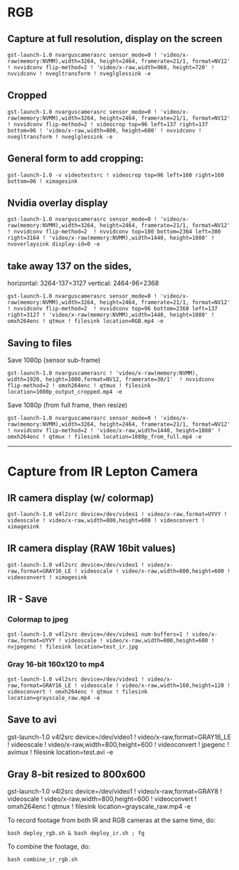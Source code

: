 # RGB

## Capture at full resolution, display on the screen
```shell
gst-launch-1.0 nvarguscamerasrc sensor_mode=0 ! 'video/x-raw(memory:NVMM),width=3264, height=2464, framerate=21/1, format=NV12' ! nvvidconv flip-method=2 ! 'video/x-raw,width=960, height=720' ! nvvidconv ! nvegltransform ! nveglglessink -e
```

## Cropped
```shell
gst-launch-1.0 nvarguscamerasrc sensor_mode=0 ! 'video/x-raw(memory:NVMM),width=3264, height=2464, framerate=21/1, format=NV12' ! nvvidconv flip-method=2 ! videocrop top=96 left=137 right=137 bottom=96 ! 'video/x-raw,width=800, height=600' ! nvvidconv ! nvegltransform ! nveglglessink -e
```

## General form to add cropping:
```
gst-launch-1.0 -v videotestsrc ! videocrop top=96 left=160 right=160 bottom=96 ! ximagesink
```

## Nvidia overlay display
```
gst-launch-1.0 nvarguscamerasrc sensor_mode=0 ! 'video/x-raw(memory:NVMM),width=3264, height=2464, framerate=21/1, format=NV12' ! nvvidconv flip-method=2  ! nvvidconv top=100 bottom=2364 left=300 right=3164 ! 'video/x-raw(memory:NVMM),width=1440, height=1080' ! nvoverlaysink display-id=0 -e
```

## take away 137 on the sides, 

horizontal: 3264-137=3127
vertical: 2464-96=2368
```
gst-launch-1.0 nvarguscamerasrc sensor_mode=0 ! 'video/x-raw(memory:NVMM),width=3264, height=2464, framerate=21/1, format=NV12' ! nvvidconv flip-method=2  ! nvvidconv top=96 bottom=2368 left=137 right=3127 ! 'video/x-raw(memory:NVMM),width=1440, height=1080' ! omxh264enc ! qtmux ! filesink location=RGB.mp4 -e 
```

## Saving to files
Save 1080p (sensor sub-frame)
```shell
gst-launch-1.0 nvarguscamerasrc ! 'video/x-raw(memory:NVMM), width=1920, height=1080,format=NV12, framerate=30/1'  ! nvvidconv flip-method=2 ! omxh264enc ! qtmux ! filesink location=1080p_output_cropped.mp4 -e
```

Save 1080p (from full frame, then resize)
```shell
gst-launch-1.0 nvarguscamerasrc sensor_mode=0 ! 'video/x-raw(memory:NVMM),width=3264, height=2464, framerate=21/1, format=NV12' ! nvvidconv flip-method=2 ! 'video/x-raw,width=1440, height=1080' ! omxh264enc ! qtmux ! filesink location=1080p_from_full.mp4 -e
```

--------------------------------------------------------------------------------------------------------------------------------------------------------

# Capture from IR Lepton Camera

## IR camera display (w/ colormap)
```shell
gst-launch-1.0 v4l2src device=/dev/video1 ! video/x-raw,format=UYVY ! videoscale ! video/x-raw,width=800,height=600 ! videoconvert ! ximagesink
```

## IR camera display (RAW 16bit values)
```shell
gst-launch-1.0 v4l2src device=/dev/video1 ! video/x-raw,format=GRAY16_LE ! videoscale ! video/x-raw,width=800,height=600 ! videoconvert ! ximagesink
```

## IR  - Save 

### Colormap to jpeg
```
gst-launch-1.0 v4l2src device=/dev/video1 num-buffers=1 ! video/x-raw,format=UYVY ! videoscale ! video/x-raw,width=800,height=600 ! nvjpegenc ! filesink location=test_ir.jpg
```

### Gray 16-bit 160x120 to mp4
```shell
gst-launch-1.0 v4l2src device=/dev/video1 ! video/x-raw,format=GRAY16_LE ! videoscale ! video/x-raw,width=160,height=120 ! videoconvert ! omxh264enc ! qtmux ! filesink location=grayscale_raw.mp4 -e
```
## Save to avi
gst-launch-1.0 v4l2src device=/dev/video1 ! video/x-raw,format=GRAY16_LE ! videoscale ! video/x-raw,width=800,height=600 ! videoconvert ! jpegenc ! avimux ! filesink location=test.avi -e

## Gray 8-bit resized to 800x600
gst-launch-1.0 v4l2src device=/dev/video1 ! video/x-raw,format=GRAY8 ! videoscale ! video/x-raw,width=800,height=600 ! videoconvert ! omxh264enc ! qtmux ! filesink location=grayscale_raw.mp4 -e


To record footage from both IR and RGB cameras at the same time, do:
```shell
bash deploy_rgb.sh & bash deploy_ir.sh ; fg
```

To combine the footage, do:
```shell
bash combine_ir_rgb.sh
```

